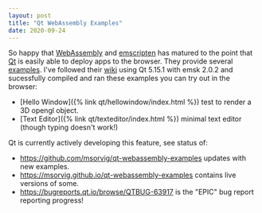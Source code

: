 ```yaml
---
layout: post
title: "Qt WebAssembly Examples"
date: 2020-09-24
---
```


So happy that [WebAssembly](https://webassembly.org) and [emscripten](https://emscripten.org) has matured to the point that [Qt](https://qt.io) is easily able to deploy apps to the browser.  They provide several [examples](https://www.qt.io/qt-examples-for-webassembly).  I've followed their [wiki](https://wiki.qt.io/Qt_for_WebAssembly) using Qt 5.15.1 with emsk 2.0.2 and sucessfully compiled and ran these examples you can try out in the browser:

* [Hello Window]({% link qt/hellowindow/index.html %}) test to render a 3D opengl object.
* [Text Editor]({% link qt/texteditor/index.html %}) minimal text editor (though typing doesn't work!)

Qt is currently actively developing this feature, see status of:
* <https://github.com/msorvig/qt-webassembly-examples> updates with new examples.
* <https://msorvig.github.io/qt-webassembly-examples> contains live versions of some.
* <https://bugreports.qt.io/browse/QTBUG-63917> is the "EPIC" bug report reporting progress!
